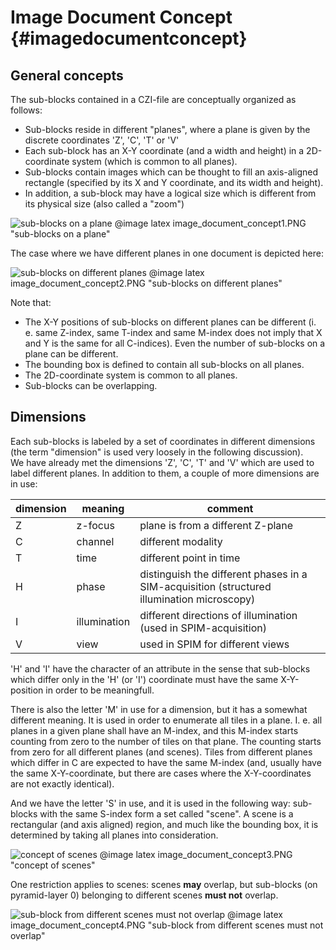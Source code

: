 Image Document Concept                 {#imagedocumentconcept}
======================

## General concepts ##

The sub-blocks contained in a CZI-file are conceptually organized as follows:

- Sub-blocks reside in different "planes", where a plane is given by the discrete coordinates 'Z', 'C', 'T' or 'V'
- Each sub-block has an X-Y coordinate (and a width and height) in a 2D-coordinate system (which is common to all planes).
- Sub-blocks contain images which can be thought to fill an axis-aligned rectangle (specified by its X and Y coordinate, and its width and height).
- In addition, a sub-block may have a logical size which is different from its physical size (also called a "zoom")


![sub-blocks on a plane](image_document_concept1.PNG "image_document_concept1")
@image latex image_document_concept1.PNG "sub-blocks on a plane"

The case where we have different planes in one document is depicted here:

![sub-blocks on different planes](image_document_concept2.PNG "image_document_concept2")
@image latex image_document_concept2.PNG "sub-blocks on different planes"

Note that:
- The X-Y positions of sub-blocks on different planes can be different (i. e. same Z-index, same T-index and same M-index does not imply that X and Y is the same for all C-indices). Even the number of sub-blocks on a plane can be different.
- The bounding box is defined to contain all sub-blocks on all planes.
- The 2D-coordinate system is common to all planes.
- Sub-blocks can be overlapping.

## Dimensions ##

Each sub-blocks is labeled by a set of coordinates in different dimensions (the term "dimension" is used very loosely in the following discussion).  
We have already met the dimensions 'Z', 'C', 'T' and 'V' which are used to label different planes. In addition to them, a couple of more dimensions
are in use:

dimension   |  meaning     | comment
----------- | ------------ | ---------------------------------------------------------------------
 Z          | z-focus      | plane is from a different Z-plane 
 C          | channel      | different modality 
 T          | time         | different point in time 
 H          | phase        | distinguish the different phases in a SIM-acquisition (structured illumination microscopy)
 I          | illumination | different directions of illumination (used in SPIM-acquisition)
 V          | view         | used in SPIM for different views

'H' and 'I' have the character of an attribute in the sense that sub-blocks which differ only in the 'H' (or 'I') coordinate must have the same X-Y-position
in order to be meaningfull.

There is also the letter 'M' in use for a dimension, but it has a somewhat different meaning. It is used in order to enumerate all tiles in a plane. I. e. all planes in a given plane
shall have an M-index, and this M-index starts counting from zero to the number of tiles on that plane. The counting starts from zero for all different planes (and scenes). Tiles 
from different planes which differ in C are expected to have the same M-index (and, usually have the same X-Y-coordinate, but there are cases where the X-Y-coordinates are not exactly
identical).

And we have the letter 'S' in use, and it is used in the following way: sub-blocks with the same S-index form a set called "scene". A scene is
a rectangular (and axis aligned) region, and much like the bounding box, it is determined by taking all planes into consideration.


![concept of scenes](image_document_concept3.PNG "image_document_concept3")
@image latex image_document_concept3.PNG "concept of scenes"

One restriction applies to scenes: scenes **may** overlap, but sub-blocks (on pyramid-layer 0) belonging to different scenes **must not** overlap.

![sub-block from different scenes must not overlap](image_document_concept4.PNG "image_document_concept4")
@image latex image_document_concept4.PNG "sub-block from different scenes must not overlap"



